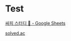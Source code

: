 # Test

[싸피 스터디 🌱 - Google Sheets](https://docs.google.com/spreadsheets/d/10oNv-Ua5q09ZFbyEgGWL7nJOsqqrUwucr8RkhyCQj2I/edit)

[solved.ac](https://solved.ac/)
